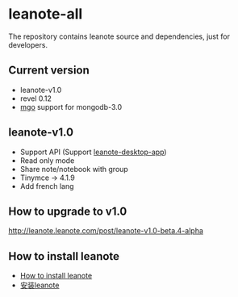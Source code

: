 # leanote-all

The repository contains leanote source and dependencies, just for developers.

## Current version

* leanote-v1.0
* revel 0.12
* [mgo](http://blog.labix.org/2015/01/24/readying-mgo-for-mongodb-3-0) support for mongodb-3.0

## leanote-v1.0
* Support API (Support [leanote-desktop-app](https://github.com/leanote/desktop-app))
* Read only mode
* Share note/notebook with group
* Tinymce -> 4.1.9
* Add french lang

## How to upgrade to v1.0
http://leanote.leanote.com/post/leanote-v1.0-beta.4-alpha

## How to install leanote

* [How to install leanote](https://github.com/leanote/leanote/wiki/leanote-develop-distribution-installation-tutorial)
* [安装leanote](https://github.com/leanote/leanote/wiki/leanote%E5%BC%80%E5%8F%91%E7%89%88%E8%AF%A6%E7%BB%86%E5%AE%89%E8%A3%85%E6%95%99%E7%A8%8B)
